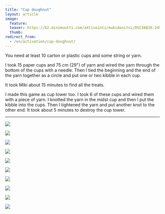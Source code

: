 ```yaml
---
title: "Cup doughnut"
layout: article
image:
  feature:
  teaser: https://b2.minimuutti.com/aktivointi/mukidonitsi/DSC38826-245px.jpg
  thumb:
redirect_from:
  - /en/activation/cup-doughnut/
---
```


You need at least 10 carton or plastic cups and some string or yarn.

I took 15 paper cups and 75 cm (29") of yarn and wired the yarn through the bottom of the cups with a needle. Then I tied the beginning and the end of the yarn together as a circle and put one or two kibble in each cup.

It took Miki about 15 minutes to find all the treats.

I made this game as cup tower too. I took 6 of these cups and wired them with a piece of yarn. I knotted the yarn in the midst cup and then I put the kibble into the cups. Then I tightened the yarn and put another knot to the other end. It took about 5 minutes to destroy the cup tower.

---

![](https://b2.minimuutti.com/aktivointi/mukidonitsi/DSC38826-800px.jpg)

![](https://b2.minimuutti.com/aktivointi/mukidonitsi/DSC38828-800px.jpg)

![](https://b2.minimuutti.com/aktivointi/mukidonitsi/DSC38847-800px.jpg)

![](https://b2.minimuutti.com/aktivointi/mukidonitsi/DSC38923-800px.jpg)

![](https://b2.minimuutti.com/aktivointi/mukidonitsi/DSC38964-800px.jpg)

![](https://b2.minimuutti.com/aktivointi/mukidonitsi/DSC39079-800px.jpg)

![](https://b2.minimuutti.com/aktivointi/mukidonitsi/DSC39125-800px.jpg)

![](https://b2.minimuutti.com/aktivointi/mukidonitsi/DSC40762-800px.jpg)

![](https://b2.minimuutti.com/aktivointi/mukidonitsi/DSC40773-800px.jpg)

![](https://b2.minimuutti.com/aktivointi/mukidonitsi/DSC40815-800px.jpg)
